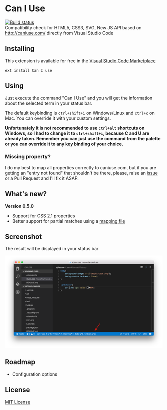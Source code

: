 # Can I Use
[![Build status](https://img.shields.io/travis/akamud/vscode-caniuse/master.svg)](https://travis-ci.org/akamud/vscode-caniuse)  
Compatibility check for HTML5, CSS3, SVG, New JS API based on http://caniuse.com/ directly from Visual Studio Code

## Installing

This extension is available for free in the [Visual Studio Code Marketplace](https://marketplace.visualstudio.com/items/akamud.vscode-caniuse)  
```
ext install Can I use
```

## Using

Just execute the command "Can I Use" and you will get the information about the selected term in your status bar.

The default keybinding is `ctrl+shift+i` on Windows/Linux and `ctrl+c` on Mac. You can override it with your custom settings.

**Unfortunately it is not recommended to use `ctrl+alt` shortcuts on Windows, so I had to change it to `ctrl+shift+i`, because C and U are already taken. Remember you can just use the command from the palette or you can override it to any key binding of your choice.**

### Missing property?

I do my best to map all properties correctly to caniuse.com, but if you are getting an "entry not found" that shouldn't be there, please, raise an [issue](https://github.com/akamud/vscode-caniuse/issues) or a Pull Request and I'll fix it ASAP.

## What's new?

**Version 0.5.0**  
* Support for CSS 2.1 properties
* Better support for partial matches using a [mapping file](https://github.com/akamud/vscode-caniuse/blob/master/data/rulesDictionary.js)

## Screenshot

The result will be displayed in your status bar

![](https://raw.githubusercontent.com/akamud/vscode-caniuse/master/screenshot.png)

## Roadmap

* Configuration options

## License
[MIT License](https://raw.githubusercontent.com/akamud/vscode-caniuse/master/LICENSE)
